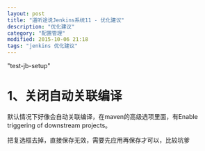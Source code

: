 ```yaml
---
layout: post
title: "道听途说Jenkins系统11 - 优化建议"
description: "优化建议"
category: "配置管理"
modified: 2015-10-06 21:18
tags: "jenkins 优化建议"
---
```

"test-jb-setup"

# 1、关闭自动关联编译
   默认情况下好像会自动关联编译，在maven的高级选项里面，有Enable triggering of downstream projects。
   
   把复选框去掉，直接保存无效，需要先应用再保存才可以，比较坑爹